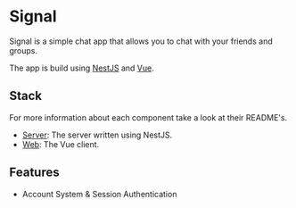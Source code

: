 # Signal

Signal is a simple chat app that allows you to chat with your friends and groups.

The app is build using [NestJS](https://nestjs.com/) and [Vue](https://vuejs.org/).

## Stack

For more information about each component take a look at their README's.

- [Server](/server/): The server written using NestJS.
- [Web](/web/): The Vue client.

## Features

- Account System & Session Authentication